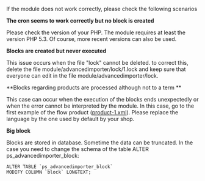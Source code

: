 If the module does not work correctly, please check the following scenarios

**The cron seems to work correctly but no block is created**

Please check the version of your PHP. The module requires at least the version PHP 5.3. Of course, more recent versions can also be used.

**Blocks are created but never executed**

This issue occurs when the file "lock" cannot be deleted. to correct this, delete the file module/advancedimporter/lock/1.lock and keep sure that everyone can edit in the file module/advancedimporter/lock.

**Blocks regarding products are processed although not to a term **

This case can occur when the execution of the blocks ends unexpectedly or when the error cannot be interpreted by the module. In this case, go to the first example of the flow product ([product-1.xml](http://prestashopxmlimporter.madef.fr/flows_en/product-1.xml)). Please replace the language by the one used by default by your shop.

**Big block**

Blocks are stored in database. Sometime the data can be truncated. In the case you need to change the schema of the table ALTER ps_advancedimporter_block:

```
ALTER TABLE `ps_advancedimporter_block`
MODIFY COLUMN `block` LONGTEXT;
```

